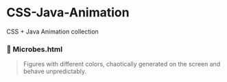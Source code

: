 # CSS-Java-Animation
CSS + Java Animation collection

### 🦠 Microbes.html 
> Figures with different colors, chaotically generated on the screen and behave unpredictably. 
